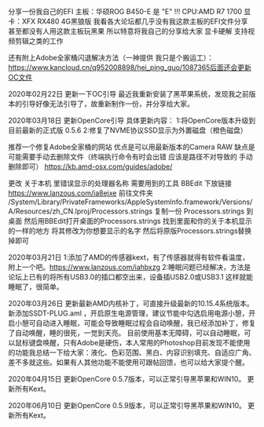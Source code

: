 分享一份我自己的EFI
主板：华硕ROG B450-E        是  "E"  !!!
CPU:AMD R7 1700
显卡：XFX RX480 4G黑狼版
我看各大论坛都几乎没有我这款主板的EFI文件分享 甚至都没有人用这款主板玩黑果 所以特意将我自己的分享给大家
显卡硬解  支持视频剪辑之类的工作

还有附上Adobe全家桶闪退解决方法（一神提供  我只是个搬运工）：
https://www.kancloud.cn/q952008898/hei_ping_guo/1087365后面还会更新OC文件

2020年02月22日
更新一下OC引导
最近我重新安装了黑苹果系统，发现我之前版本的引导好像无法引导了，故重新制作一份，并分享给大家。


2020年03月18日
更新OpenCore引导  具体更新内容：
1:将OpenCore版本升级到目前最新的正式版  0.5.6
2:修复了NVME协议SSD显示为外置磁盘（橙色磁盘）


推荐一个修复Adobe全家桶的网站
优点是可以用最新版本的Camera RAW 缺点是可能需要手动去删除文件（终端执行命令有时会出错 应该是路径不对导致的 手动删除即可）
https://kb.amd-osx.com/guides/adobe/



更改 关于本机 里错误显示的处理器名称
需要用到的工具 BBEdit  下放链接
https://www.lanzous.com/ia8ejxe
前往文件夹
/System/Library/PrivateFrameworks/AppleSystemInfo.framework/Versions/A/Resources/zh_CN.lproj/Processors.strings
复制一份  Processors.strings  到桌面  然后用BBEdit打开桌面的Processors.strings 找到里面和你的关于本机显示的一样的地方 将其修改为你想要显示的名字 然后将原版Processors.strings替换掉即可



2020年03月21日
1:添加了AMD的传感器kext，有了传感器就得有软件看温度，附上一个吧。https://www.lanzous.com/iahbxzg
2:睡眠问题已经解决，方法是论坛上已有的将所有USB3.0的插口都空出来，设备插USB2.0或USB3.1   这样就能睡眠了，很简单。


2020年03月26日
更新最新AMD内核补丁，可直接升级最新的10.15.4系统版本。
新添加SSDT-PLUG.aml ，开启原生电源管理，建议节能中勾选启用电源小憩，开启小憩可自动进入睡眠，可能会导致睡眠过程会自动唤醒，我已经添加补丁，修复了自动唤醒，睡的很死，一觉到天亮。
目前使用基本无障碍，可以自动睡眠，可以鼠标键盘唤醒，只有Adobe是硬伤，本人常用的Photoshop目前发现不能使用的功能我总结一下给大家：液化、色彩范围、黑白、内容识别填充、自适应广角、差不多就这些。如果有人其他功能不能使用可跟帖回馈，也可以给大家提个醒。


2020年04月15日
更新OpenCore 0.5.7版本，可以正常引导黑苹果和WIN10。
更新所有Kext。


2020年06月10日
更新OpenCore 0.5.9版本，可以正常引导黑苹果和WIN10。
更新所有Kext。
